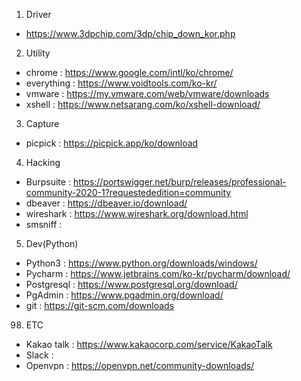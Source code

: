 1. Driver
 - https://www.3dpchip.com/3dp/chip_down_kor.php

2. Utility
 - chrome : https://www.google.com/intl/ko/chrome/
 - everything : https://www.voidtools.com/ko-kr/
 - vmware : https://my.vmware.com/web/vmware/downloads
 - xshell : https://www.netsarang.com/ko/xshell-download/

3. Capture
 - picpick : https://picpick.app/ko/download
 
4. Hacking
 - Burpsuite : https://portswigger.net/burp/releases/professional-community-2020-1?requestededition=community
 - dbeaver : https://dbeaver.io/download/
 - wireshark : https://www.wireshark.org/download.html
 - smsniff : 

5. Dev(Python)
 - Python3 : https://www.python.org/downloads/windows/
 - Pycharm : https://www.jetbrains.com/ko-kr/pycharm/download/
 - Postgresql : https://www.postgresql.org/download/
 - PgAdmin : https://www.pgadmin.org/download/
 - git : https://git-scm.com/downloads

98. ETC
 - Kakao talk : https://www.kakaocorp.com/service/KakaoTalk
 - Slack : 
 - Openvpn : https://openvpn.net/community-downloads/
